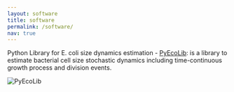 ```yaml
---
layout: software    
title: software
permalink: /software/
nav: true
---
```


Python Library for E. coli size dynamics estimation - [PyEcoLib](https://github.com/SystemsBiologyUniandes/PyEcoLib): is a library to estimate bacterial cell size stochastic dynamics including time-continuous growth process and division events.

![PyEcoLib](\assets\img "PyEcoLib")